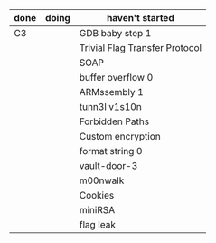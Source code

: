 | done | doing | haven't started                |
| ---- | ----- | ------------------------------ |
| C3    |       | GDB baby step 1                |
|      |       | Trivial Flag Transfer Protocol |
|      |       | SOAP                           |
|      |       | buffer overflow 0              |
|      |       | ARMssembly 1                   |
|      |       | tunn3l v1s10n                  |
|      |       | Forbidden Paths                |
|      |       | Custom encryption              |
|      |       | format string 0                |
|      |       | vault-door-3                   |
|      |       | m00nwalk                       |
|      |       | Cookies                        |
|      |       | miniRSA                        |
|      |       | flag leak                      |
